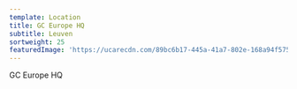 ```yaml
---
template: Location
title: GC Europe HQ
subtitle: Leuven
sortweight: 25
featuredImage: 'https://ucarecdn.com/89bc6b17-445a-41a7-802e-168a94f5754a/'
---
```

GC Europe HQ
